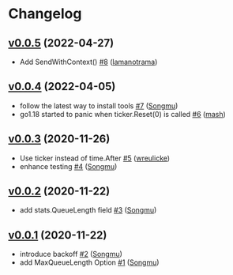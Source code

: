 # Changelog

## [v0.0.5](https://github.com/natureglobal/firequeue/compare/v0.0.4...v0.0.5) (2022-04-27)

* Add SendWithContext() [#8](https://github.com/natureglobal/firequeue/pull/8) ([lamanotrama](https://github.com/lamanotrama))

## [v0.0.4](https://github.com/natureglobal/firequeue/compare/v0.0.3...v0.0.4) (2022-04-05)

* follow the latest way to install tools [#7](https://github.com/natureglobal/firequeue/pull/7) ([Songmu](https://github.com/Songmu))
* go1.18 started to panic when ticker.Reset(0) is called [#6](https://github.com/natureglobal/firequeue/pull/6) ([mash](https://github.com/mash))

## [v0.0.3](https://github.com/natureglobal/firequeue/compare/v0.0.2...v0.0.3) (2020-11-26)

* Use ticker instead of time.After [#5](https://github.com/natureglobal/firequeue/pull/5) ([wreulicke](https://github.com/wreulicke))
* enhance testing [#4](https://github.com/natureglobal/firequeue/pull/4) ([Songmu](https://github.com/Songmu))

## [v0.0.2](https://github.com/natureglobal/firequeue/compare/v0.0.1...v0.0.2) (2020-11-22)

* add stats.QueueLength field [#3](https://github.com/natureglobal/firequeue/pull/3) ([Songmu](https://github.com/Songmu))

## [v0.0.1](https://github.com/natureglobal/firequeue/compare/96d0d2197ee1...v0.0.1) (2020-11-22)

* introduce backoff [#2](https://github.com/natureglobal/firequeue/pull/2) ([Songmu](https://github.com/Songmu))
* add MaxQueueLength Option [#1](https://github.com/natureglobal/firequeue/pull/1) ([Songmu](https://github.com/Songmu))
